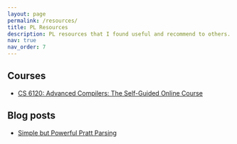 ```yaml
---
layout: page
permalink: /resources/
title: PL Resources
description: PL resources that I found useful and recommend to others.
nav: true
nav_order: 7
---
```


## Courses
* [CS 6120: Advanced Compilers: The Self-Guided Online Course](https://www.cs.cornell.edu/courses/cs6120/2020fa/self-guided/)

## Blog posts
* [Simple but Powerful Pratt Parsing](https://matklad.github.io/2020/04/13/simple-but-powerful-pratt-parsing.html)